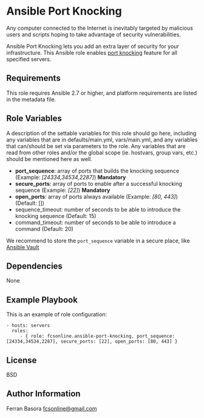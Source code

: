 Ansible Port Knocking
=========

Any computer connected to the Internet is inevitably targeted by malicious users and scripts
hoping to take advantage of security vulnerabilities.

Ansible Port Knocking lets you add an extra layer of security for your
infrastructure. This Ansible role enables [port knocking](https://en.wikipedia.org/wiki/Port_knocking)
feature for all specified servers.

Requirements
------------

This role requires Ansible 2.7 or higher, and platform requirements are listed in the metadata file.


Role Variables
--------------

A description of the settable variables for this role should go here, including any variables that are in defaults/main.yml, vars/main.yml, and any variables that can/should be set via parameters to the role. Any variables that are read from other roles and/or the global scope (ie. hostvars, group vars, etc.) should be mentioned here as well.

- **port_sequence**: array of ports that builds the knocking sequence (Example: *[24334,34534,2287]*) **Mandatory**
- **secure_ports**: array of ports to enable after a successful knocking sequence (Example: *[22]*) **Mandatory**
- **open_ports**: array of ports always available (Example: *[80, 443]*) (Default: [])
- sequence_timeout: number of seconds to be able to introduce the knocking sequence (Default: 15)
- command_timeout: number of seconds to be able to introduce a command (Default: 20)

We recommend to store the `port_sequence` variable in a secure place, like
[Ansible Vault](http://docs.ansible.com/ansible/playbooks_vault.html)

Dependencies
------------

None

Example Playbook
----------------

This is an example of role configuration:

    - hosts: servers
      roles:
         - { role: fcsonline.ansible-port-knocking, port_sequence: [24334,34534,2287], secure_ports: [22], open_ports: [80, 443] }


License
-------

BSD


Author Information
------------------

Ferran Basora <fcsonline@gmail.com>
